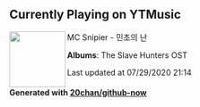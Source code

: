 ## Currently Playing on YTMusic

[<img align="left" width="100" src="https://lh3.googleusercontent.com/2qp4gSDMiAHH9RY2WleATwnBrGhV_RQWgkzkysS2tLO6_wrOGIopTUeg-kZVL14wwXZMOMfYlZUMbVuH">](https://music.youtube.com/channel/UCsiG_7QqH8KFRlWck208boQ)

MC Snipier - 민초의 난

**Albums**: The Slave Hunters OST

Last updated at 07/29/2020 21:14

#### Generated with [20chan/github-now](https://github.com/20chan/github-now)


<!--
**20chan/20chan** is a ✨ _special_ ✨ repository because its `README.md` (this file) appears on your GitHub profile.

Here are some ideas to get you started:

- 🔭 I’m currently working on ...
- 🌱 I’m currently learning ...
- 👯 I’m looking to collaborate on ...
- 🤔 I’m looking for help with ...
- 💬 Ask me about ...
- 📫 How to reach me: ...
- 😄 Pronouns: ...
- ⚡ Fun fact: ...
-->
